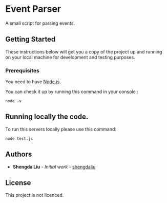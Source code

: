 # Event Parser

A small script for parsing events.

## Getting Started

These instructions below will get you a copy of the project up and running on your local machine for development and testing purposes.

### Prerequisites

You need to have [Node.js](https://nodejs.org/en/).

You can check it up by running this command in your console :

```
node -v
```

## Running locally the code.

To run this servers locally please use this command:

```
node test.js
```

## Authors

* **Shengda Liu** - *Initial work* - [shengdaliu](https://github.com/shengdaliu)

## License

This project is not licenced.

<!-- ## Acknowledgments -->
